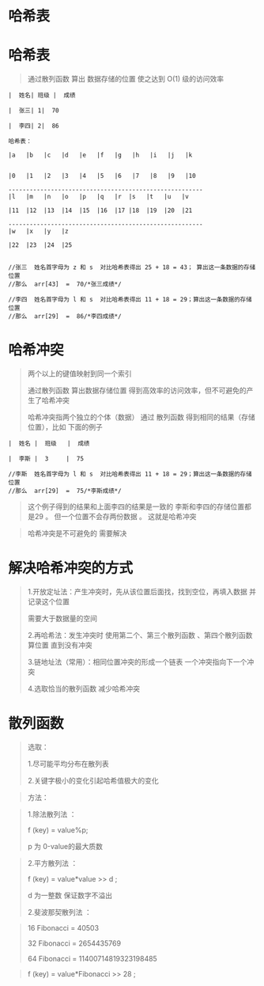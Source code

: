 # 哈希表

# 哈希表
> 通过散列函数  算出  数据存储的位置 使之达到 O(1) 级的访问效率


	|  姓名| 班级 |  成绩
	
	|  张三| 1|  70
	
	|  李四| 2|  86
	
	哈希表：

	|a   |b   |c   |d   |e   |f   |g   |h   |i   |j   |k 


	|0   |1   |2   |3   |4   |5   |6   |7   |8   |9   |10

	-------------------------------------------------------
	|l   |m   |n   |o   |p   |q   |r  |s   |t   |u   |v     
	
	|11  |12  |13  |14  |15  |16  |17 |18  |19  |20  |21

	-------------------------------------------------------
	|w   |x   |y   |z
	
	|22  |23  |24  |25

	
	//张三  姓名首字母为 z 和 s  对比哈希表得出 25 + 18 = 43； 算出这一条数据的存储位置
	//那么  arr[43]  =  70/*张三成绩*/

	//李四  姓名首字母为 l 和 s  对比哈希表得出 11 + 18 = 29；算出这一条数据的存储位置
	//那么  arr[29]  =  86/*李四成绩*/

# 哈希冲突

> 两个以上的键值映射到同一个索引
> 
> 通过散列函数 算出数据存储位置  得到高效率的访问效率，但不可避免的产生了哈希冲突 
> 
> 哈希冲突指两个独立的个体（数据） 通过 散列函数 得到相同的结果（存储位置），比如 下面的例子

	
	|  姓名 |  班级   |  成绩
		
	|  李斯 |  3     |  75

	//李斯  姓名首字母为 l 和 s  对比哈希表得出 11 + 18 = 29；算出这一条数据的存储位置
	//那么  arr[29]  =  75/*李斯成绩*/

> 这个例子得到的结果和上面李四的结果是一致的  李斯和李四的存储位置都是29  。 但一个位置不会存两份数据  。 这就是哈希冲突

> 
> 哈希冲突是不可避免的 需要解决

# 解决哈希冲突的方式

> 1.开放定址法：产生冲突时，先从该位置后面找，找到空位，再填入数据 并记录这个位置
> 
> 需要大于数据量的空间
> 
> 2.再哈希法：发生冲突时 使用第二个、第三个散列函数 、第四个散列函数 算位置 直到没有冲突
> 
> 3.链地址法（常用）：相同位置冲突的形成一个链表  一个冲突指向下一个冲突
> 
> 4.选取恰当的散列函数 减少哈希冲突  

# 散列函数
>选取：
>
> 1.尽可能平均分布在散列表
> 
> 2.关键字极小的变化引起哈希值极大的变化




> 方法：

> 1.除法散列法  ：
> 
> f (key) = value%p;
> 
> p 为 0-value的最大质数

> 
> 2.平方散列法  ：
> 
> f (key) = value*value >> d ;
> 
> d 为一整数 保证数字不溢出
> 
> 2.斐波那契散列法  ：
> 

> 
> 16       Fibonacci = 40503
> 
> 32       Fibonacci = 2654435769
> 
> 64       Fibonacci = 11400714819323198485

> f (key) = value*Fibonacci >> 28 ;

